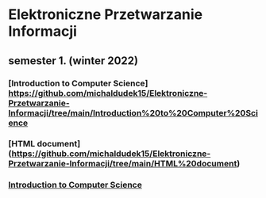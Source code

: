 # Elektroniczne Przetwarzanie Informacji

## semester 1. (winter 2022)

### [Introduction to Computer Science] https://github.com/michaldudek15/Elektroniczne-Przetwarzanie-Informacji/tree/main/Introduction%20to%20Computer%20Science
### [HTML document] (https://github.com/michaldudek15/Elektroniczne-Przetwarzanie-Informacji/tree/main/HTML%20document)


### [Introduction to Computer Science](https://github.com/michaldudek15/Elektroniczne-Przetwarzanie-Informacji/tree/main/Introduction%20to%20Computer%20Science)
